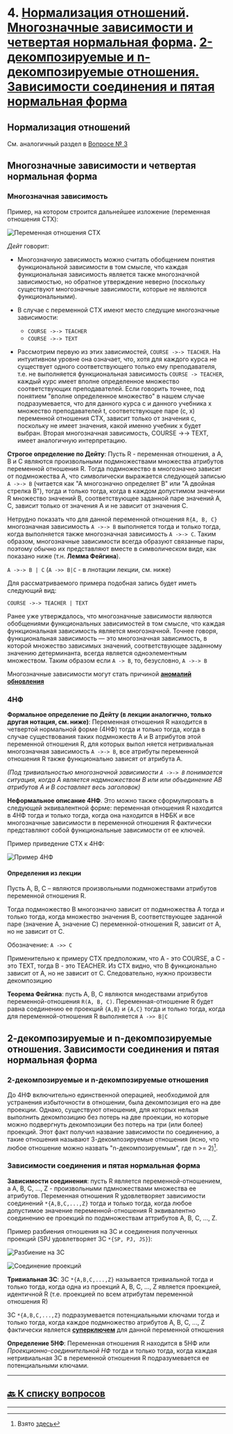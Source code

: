 # 4. [Нормализация отношений](#нормализация-отношений). [Многозначные зависимости и четвертая нормальная форма](#многозначные-зависимости-и-четвертая-нормальная-форма). [2-декомпозируемые и n-декомпозируемые отношения. Зависимости соединения и пятая нормальная форма](#2-декомпозируемые-и-n-декомпозируемые-отношения-зависимости-соединения-и-пятая-нормальная-форма)

## Нормализация отношений

См. аналогичный раздел в [Вопросе № 3](03.md#нормализация-отношений)

## Многозначные зависимости и четвертая нормальная форма

### Многозначная зависимость

Пример, на котором строится дальнейшее изложение (переменная отношения CTX):

![Переменная отношения CTX](pics/004_001.png)

*Дейт* говорит:

- Многозначную зависимость можно считать обобщением понятия функциональной зависимости в том смысле, что каждая функциональная зависимость является также многозначной зависимостью, но обратное утверждение неверно (поскольку существуют многозначные зависимости, которые не являются функциональными).
- В случае с переменной CTX имеют место следущие многозначные зависимости:
  
  - `COURSE ->-> TEACHER`
  - `COURSE ->-> TEXT`

- Рассмотрим первую из этих зависимостей, `COURSE ->-> TEACHER`. На интуитивном уровне она означает, что, хотя для каждого курса не существует одного соответствующего только ему преподавателя, т.е. не выполняется функциональная зависимость `COURSE -> TEACHER`, каждый курс имеет вполне определенное множество соответствующих преподавателей. Если говорить точнее, под понятием "вполне определенное множество" в нашем случае подразумевается, что для данного курса с и данного учебника х множество преподавателей t, соответствующее паре (с, х) переменной отношения СТХ, зависит только от значения с, поскольку не имеет значения, какой именно учебник х будет выбран. Вторая многозначная зависимость, COURSE →→ TEXT, имеет аналогичную интерпретацию.

**Строгое определение по Дейту**: Пусть R - переменная отношения, а А, B и C являются произвольными подмножествами множества атрибутов переменной отношения R. Тогда подмножество в многозначно зависит от подмножества А, что символически выражается следующей записью `A ->-> B` (читается как "А многозначно определяет B" или "А двойная стрелка B"), тогда и только тогда, когда в каждом допустимом значении R множество значений B, соответствующее заданной паре значений А, C, зависит только от значения А и не зависит от значения C.

Нетрудно показать что для данной переменной отношения `R{A, B, С}` многозначная зависимость `A ->-> B` выполняется тогда и только тогда, когда выполняется также многозначная зависимость `A ->-> C`. Таким образом, многозначные зависимости всегда образуют связанные пары, поэтому обычно их представляют вместе в символическом виде, как показано ниже (т.н. **Лемма Фейгина**).

`A ->-> B | C` (`A ->> B|С` - в лнотации лекции, см. ниже)

Для рассматриваемого примера подобная запись будет иметь следующий вид:

`COURSE ->-> TEACHER | TEXT`

Ранее уже утверждалось, что многозначные зависимости являются обобщениями функциональных зависимостей в том смысле, что каждая функциональная зависимость является многозначной. Точнее говоря, функциональная зависимость — это многозначная зависимость, в которой множество зависимых значений, соответствующее заданному значению детерминанта, всегда является одноэлементным множеством. Таким образом если `A -> B`, то, безусловно, `A ->-> B`

Многозначные зависимости могут стать причиной [**аномалий обновления**](APPENDIX.md#аномалии-обновления)

### 4НФ

**Формальное определение по Дейту (в лекции аналогично, только другая нотация, см. ниже)**: Переменная отношения R находится в четвертой нормальной форме (4НФ) тогда и только тогда, когда в случае существования таких подмножеств А и В атрибутов этой переменной отношения R, для которых выпол няется нетривиальная многозначная зависимость `A ->-> B`, все атрибуты переменной отношения R также функционально зависят от атрибута А.

*(Под тривиальностью многозначной зависимости `A ->-> B` понимается ситуация, когда A является надмножеством B или или объединение AB атрибутов A и B составляет весь заголовок)*

**Неформальное описание 4НФ**. Это можно также сформулировать в следующей эквивалентной форме: переменная отношения R находится в 4НФ тогда и только тогда, когда она находится в НФБК и все многозначные зависимости в переменной отношения R фактически представляют собой функциональные зависимости от ее ключей.

Пример приведение CTX к 4НФ:

![Пример 4НФ](pics/004_002.png)

#### Определения из лекции

Пусть A, B, C – являются произвольными подмножествами атрибутов переменной отношения R.

Тогда подмножество B многозначно зависит от подмножества A тогда и только тогда, когда множество значения B, соответствующее заданной паре (значение A, значение C) переменной-отношения R, зависит от A, но не зависит от C.

Обозначение: `A ->> С`

Применительно к примеру CTX предположим, что A - это COURSE, а C - это TEXT, тогда B - это TEACHER. Из CTX видно, что B функционально зависит от A, но не зависит от C. Следовательно, нужно произвести декомпозицию

**Теорема Фейгина**: пусть A, B, C являются мнодествами атрибутов переменной-отношения `R(A, B, C)`. Переменная-отношение R будет равна соединению ее проекций `{A,B}` и `{A,C}` тогда и только тогда, когда для переменной-отношения R выполняется `A ->> B|С`

## 2-декомпозируемые и n-декомпозируемые отношения. Зависимости соединения и пятая нормальная форма

### 2-декомпозируемые и n-декомпозируемые отношения

До 4НФ включительно единственной операцией, необходимой для устранения избыточности в отношении, была декомпозиция его на две проекции. Однако, существуют отношения, для которых нельзя выполнить декомпозицию без потерь на две проекции, но которые можно подвергнуть декомпозиции без потерь на три (или более) проекций. Этот факт получил название зависимости по соединению, а такие отношения называют 3-декомпозируемые отношения (ясно, что любое отношение можно назвать "n-декомпозируемым", где n >= 2)[^1].

### Зависимости соединения и пятая нормальная форма

**Зависимости соединения**: пусть R является переменной-отношением, а A, B, C, ..., Z - произвольными пдмножествами множества ее атрибутов. Переменная отношения R удовлетворяет зависимости соединений `*{A,B,C,...,Z}` тогда и только тогда, когда любое допустимое значение переменной-отношения R эквивалентно соединению ее проекций по подмножествам аттрибутов A, B, C, ..., Z.

Пример разбиения отношения на ЗС и соединения полученных проекций (SPJ удовлетворяет ЗС `*{SP, PJ, JS}`):

![Разбиение на ЗС](pics/004_003.png)

![Соединение проекций](pics/004_004.png)

**Тривиальная ЗС**: ЗС `*{A,B,C,...,Z}` называется тривиальной тогда и только тогда, когда одна из проекций A, B, C, ..., Z является проекцией, идентичной R (т.е. проекцией по всем атрибутам переменной отношения R)

ЗС `*{A,B,C,...,Z}` подразумевается потенциальными ключами тогда и только тогда, когда каждое подмножество атрибутов A, B, C, ..., Z фактически является [**суперключем**](01.md#потенциальный-первичный-и-альтернативный-ключи) для данной переменной отношения

**Определение 5НФ**: Переменная отношения R находится в 5НФ или *Проекционно-соединительной НФ* тогда и только тогда, когда каждая нетривиальная ЗС в переменной отношения R подразумевается ее потенциальными ключами.

---

## [:back: **К списку вопросов**](../README.md)

---

[^1]: Взято [здесь](http://www.mstu.edu.ru/study/materials/zelenkov/ch_4_2.html)
